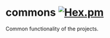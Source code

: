 # commons [![Hex.pm](https://img.shields.io/hexpm/l/plug.svg)](http://www.apache.org/licenses/LICENSE-2.0)
Common functionality of the projects. 
